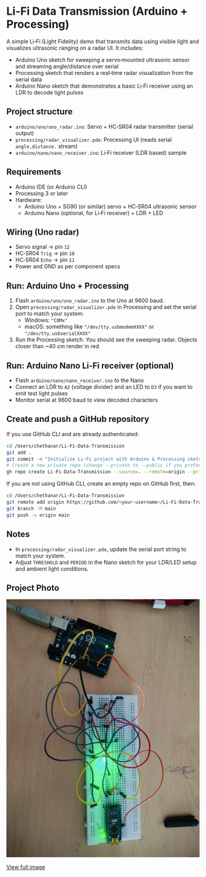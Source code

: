 # Li-Fi Data Transmission (Arduino + Processing)

A simple Li‑Fi (Light Fidelity) demo that transmits data using visible light and visualizes ultrasonic ranging on a radar UI. It includes:

- Arduino Uno sketch for sweeping a servo‑mounted ultrasonic sensor and streaming angle/distance over serial
- Processing sketch that renders a real‑time radar visualization from the serial data
- Arduino Nano sketch that demonstrates a basic Li‑Fi receiver using an LDR to decode light pulses


## Project structure

- `arduino/uno/uno_radar.ino`: Servo + HC‑SR04 radar transmitter (serial output)
- `processing/radar_visualizer.pde`: Processing UI (reads serial `angle,distance.` stream)
- `arduino/nano/nano_receiver.ino`: Li‑Fi receiver (LDR based) sample

## Requirements

- Arduino IDE (or Arduino CLI)
- Processing 3 or later
- Hardware:
  - Arduino Uno + SG90 (or similar) servo + HC‑SR04 ultrasonic sensor
  - Arduino Nano (optional, for Li‑Fi receiver) + LDR + LED

## Wiring (Uno radar)

- Servo signal → pin `12`
- HC‑SR04 `Trig` → pin `10`
- HC‑SR04 `Echo` → pin `11`
- Power and GND as per component specs

## Run: Arduino Uno + Processing

1) Flash `arduino/uno/uno_radar.ino` to the Uno at 9600 baud.
2) Open `processing/radar_visualizer.pde` in Processing and set the serial port to match your system:
   - Windows: `"COMx"`
   - macOS: something like `"/dev/tty.usbmodemXXXX"` or `"/dev/tty.usbserialXXXX"`
3) Run the Processing sketch. You should see the sweeping radar. Objects closer than ~40 cm render in red.

## Run: Arduino Nano Li‑Fi receiver (optional)

- Flash `arduino/nano/nano_receiver.ino` to the Nano
- Connect an LDR to `A2` (voltage divider) and an LED to `D3` if you want to emit test light pulses
- Monitor serial at 9600 baud to view decoded characters

## Create and push a GitHub repository

If you use GitHub CLI and are already authenticated:

```bash
cd /Users/chethanar/Li-Fi-Data-Transmission
git add .
git commit -m "Initialize Li‑Fi project with Arduino & Processing sketches"
# Create a new private repo (change --private to --public if you prefer)
gh repo create Li-Fi-Data-Transmission --source=. --remote=origin --private --push
```

If you are not using GitHub CLI, create an empty repo on GitHub first, then:

```bash
cd /Users/chethanar/Li-Fi-Data-Transmission
git remote add origin https://github.com/<your-username>/Li-Fi-Data-Transmission.git
git branch -M main
git push -u origin main
```

## Notes

- In `processing/radar_visualizer.pde`, update the serial port string to match your system.
- Adjust `THRESHOLD` and `PERIOD` in the Nano sketch for your LDR/LED setup and ambient light conditions.

## Project Photo

![Project Setup](assets/setup.jpg)

[View full image](assets/setup.jpg)
